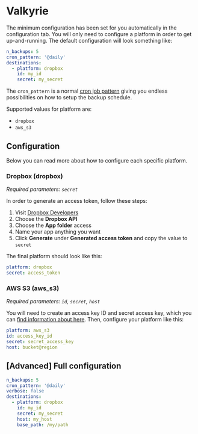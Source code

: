 # Valkyrie

The minimum configuration has been set for you automatically in the configuration tab. You will only need to configure a platform in order to get up-and-running. The default configuration will look something like:

```yml
n_backups: 5
cron_pattern: '@daily'
destinations:
  - platform: dropbox
    id: my_id
    secret: my_secret
```

The `cron_pattern` is a normal [cron job pattern](https://crontab.guru/) giving you endless possibilities on how to setup the backup schedule. 

Supported values for platform are:

* `dropbox`
* `aws_s3`

## Configuration

Below you can read more about how to configure each specific platform.

### Dropbox (dropbox)

*Required parameters: `secret`*

In order to generate an access token, follow these steps:

1. Visit [Dropbox Developers](https://www.dropbox.com/developers/apps/create)
2. Choose the **Dropbox API**
3. Choose the **App folder** access
4. Name your app anything you want
5. Click **Generate** under **Generated access token** and copy the value to `secret`

The final platform should look like this:

```yml
platform: dropbox
secret: access_token
```

### AWS S3 (aws_s3)

*Required parameters: `id`, `secret`, `host`*

You will need to create an access key ID and secret access key, which you can [find information about here](https://aws.amazon.com/premiumsupport/knowledge-center/create-access-key/). Then, configure your platform like this:

```yml
platform: aws_s3
id: access_key_id
secret: secret_access_key
host: bucket@region
```

## [Advanced] Full configuration

```yml
n_backups: 5
cron_pattern: '@daily'
verbose: false
destinations:
  - platform: dropbox
    id: my_id
    secret: my_secret
    host: my_host
    base_path: /my/path
```